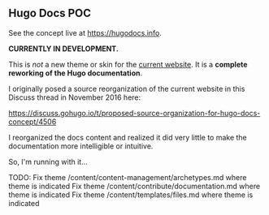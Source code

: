 ## Hugo Docs POC

See the concept live at <https://hugodocs.info>.

**CURRENTLY IN DEVELOPMENT.**

This is *not* a new theme or skin for the [current website](https://gohugo.io). It is a **complete reworking of the Hugo documentation**.

I originally posed a source reorganization of the current website in this Discuss thread in November 2016 here:

<https://discuss.gohugo.io/t/proposed-source-organization-for-hugo-docs-concept/4506>

I reorganized the docs content and realized it did very little to make the documentation more intelligible or intuitive.

So, I'm running with it...

TODO:
Fix theme /content/content-management/archetypes.md where theme is indicated
Fix theme /content/contribute/documentation.md where theme is indicated
Fix theme /content/templates/files.md where theme is indicated
